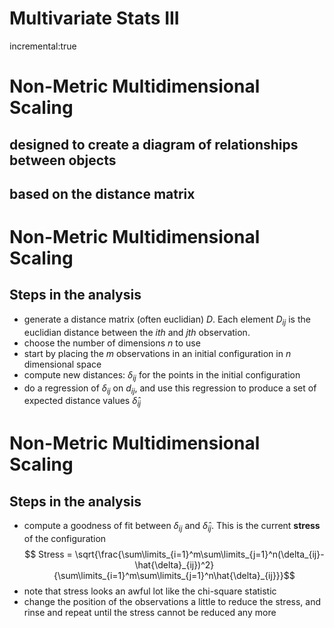 Multivariate Stats III
========================================================
incremental:true

Non-Metric Multidimensional Scaling
==============

## designed to create a diagram of relationships between objects
## based on the distance matrix

Non-Metric Multidimensional Scaling
==============

## Steps in the analysis

*  generate a distance matrix (often euclidian) $D$.  Each element $D_{ij}$ is the euclidian distance between the $ith$ and $jth$ observation.
*  choose the number of dimensions $n$ to use
*  start by placing the $m$ observations in an initial configuration in $n$ dimensional space
*  compute new distances: $\delta_{ij}$ for the points in the initial configuration
*  do a regression of $\delta_{ij}$ on $d_{ij}$, and use this regression to produce a set of expected distance values $\hat{\delta}_{ij}$

Non-Metric Multidimensional Scaling
==============

## Steps in the analysis

*  compute a goodness of fit between $\delta_{ij}$ and $\hat{\delta}_{ij}$.  This is the current **stress** of the configuration $$ Stress = \sqrt{\frac{\sum\limits_{i=1}^m\sum\limits_{j=1}^n(\delta_{ij}-\hat{\delta}_{ij})^2}{\sum\limits_{i=1}^m\sum\limits_{j=1}^n\hat{\delta}_{ij}}}$$
*  note that stress looks an awful lot like the chi-square statistic
*  change the position of the observations a little to reduce the stress, and rinse and repeat until the stress cannot be reduced any more

